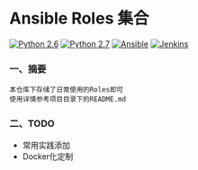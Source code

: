 Ansible Roles 集合
=================

[![Python 2.6](https://img.shields.io/badge/python-2.6-yellow.svg)](https://www.python.org/)
[![Python 2.7](https://img.shields.io/badge/python-2.7-yellow.svg)](https://www.python.org/)
[![Ansible](https://img.shields.io/badge/Ansible-2.3.0-green.svg)](https://www.ansible.com/)
[![Jenkins](https://img.shields.io/badge/jenkins-latest-red.svg)](https://jenkins.io/)


### 一、摘要

	本仓库下存储了日常使用的Roles即可
	使用详情参考项目目录下的README.md



### 二、TODO

- 常用实践添加
- Docker化定制
